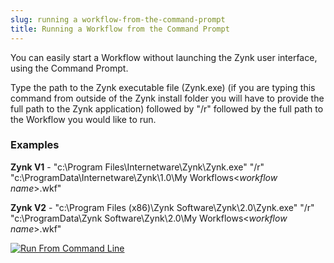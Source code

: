 ```yaml
---
slug: running a workflow-from-the-command-prompt
title: Running a Workflow from the Command Prompt
---
```

You can easily start a Workflow without launching the Zynk user interface, using the Command Prompt.

Type the path to the Zynk executable file (Zynk.exe) (if you are typing this command from outside of the Zynk install folder you will have to provide the full path to the Zynk application) followed by "/r" followed by the full path to the Workflow you would like to run.

### Examples
**Zynk V1** - "c:\Program Files\Internetware\Zynk\Zynk.exe" "/r" "c:\ProgramData\Internetware\Zynk\1.0\My Workflows\<*workflow  name*>.wkf"

**Zynk V2** - "c:\Program Files (x86)\Zynk Software\Zynk\2.0\Zynk.exe" "/r"  "c:\ProgramData\Zynk Software\Zynk\2.0\My Workflows\<*workflow  name*>.wkf"

[![Run From Command Line](http://www.zynk.com/images/v2/run_from_command_line.png)](http://www.zynk.com/images/v2/run_from_command_line.png)